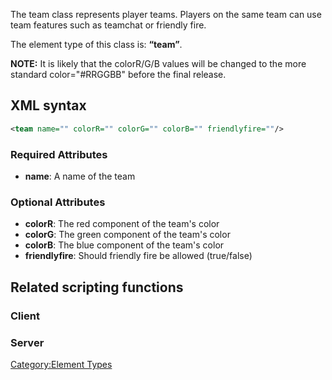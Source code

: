 The team class represents player teams. Players on the same team can use team features such as teamchat or friendly fire.

The element type of this class is: **“team”**.

**NOTE:** It is likely that the colorR/G/B values will be changed to the more standard color="\#RRGGBB" before the final release.

XML syntax
----------

``` xml
<team name="" colorR="" colorG="" colorB="" friendlyfire=""/>
```

### Required Attributes

-   **name**: A name of the team

### Optional Attributes

-   **colorR**: The red component of the team's color
-   **colorG**: The green component of the team's color
-   **colorB**: The blue component of the team's color
-   **friendlyfire**: Should friendly fire be allowed (true/false)

Related scripting functions
---------------------------

### Client

### Server

[Category:Element Types](/docs/category-element_types.md "wikilink")
